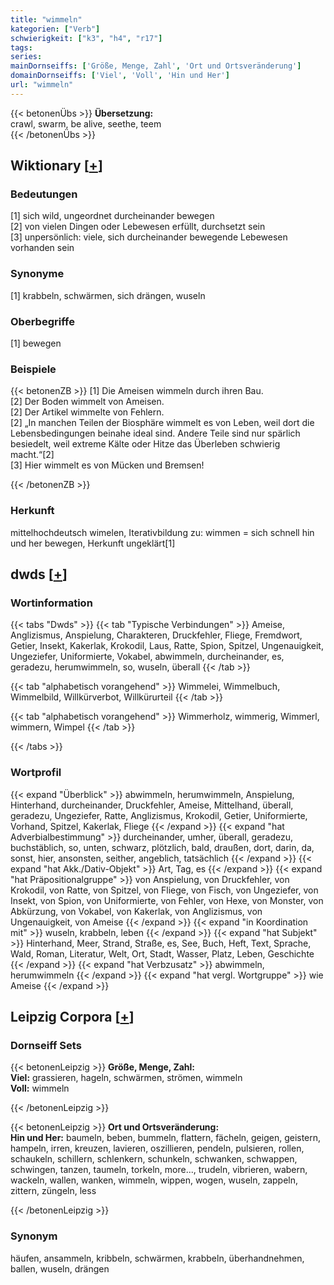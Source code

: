 ```yaml
---
title: "wimmeln"
kategorien: ["Verb"]
schwierigkeit: ["k3", "h4", "r17"]
tags:
series:
mainDornseiffs: ['Größe, Menge, Zahl', 'Ort und Ortsveränderung']
domainDornseiffs: ['Viel', 'Voll', 'Hin und Her']
url: "wimmeln"
---
```


{{< betonenÜbs >}}
**Übersetzung:**  
crawl, swarm, be alive, seethe, teem  
{{< /betonenÜbs >}}

## Wiktionary [[+](https://de.wiktionary.org/wiki/wimmeln)]

### Bedeutungen
[1] sich wild, ungeordnet durcheinander bewegen  
[2] von vielen Dingen oder Lebewesen erfüllt, durchsetzt sein  
[3] unpersönlich: viele, sich durcheinander bewegende Lebewesen vorhanden sein  

### Synonyme
[1] krabbeln, schwärmen, sich drängen, wuseln  

### Oberbegriffe
[1] bewegen  

### Beispiele
{{< betonenZB >}}
[1] Die Ameisen wimmeln durch ihren Bau.  
[2] Der Boden wimmelt von Ameisen.  
[2] Der Artikel wimmelte von Fehlern.  
[2] „In manchen Teilen der Biosphäre wimmelt es von Leben, weil dort die Lebensbedingungen beinahe ideal sind. Andere Teile sind nur spärlich besiedelt, weil extreme Kälte oder Hitze das Überleben schwierig macht.“[2]  
[3] Hier wimmelt es von Mücken und Bremsen!  

{{< /betonenZB >}}
### Herkunft
mittelhochdeutsch wimelen, Iterativbildung zu: wimmen = sich schnell hin und her bewegen, Herkunft ungeklärt[1]  



## dwds [[+](https://www.dwds.de/wb/wimmeln)]

### Wortinformation
{{< tabs "Dwds" >}}
{{< tab "Typische Verbindungen" >}}
Ameise, Anglizismus, Anspielung, Charakteren, Druckfehler, Fliege, Fremdwort, Getier, Insekt, Kakerlak, Krokodil, Laus, Ratte, Spion, Spitzel, Ungenauigkeit, Ungeziefer, Uniformierte, Vokabel, abwimmeln, durcheinander, es, geradezu, herumwimmeln, so, wuseln, überall
{{< /tab >}}

{{< tab "alphabetisch vorangehend" >}}
Wimmelei, Wimmelbuch, Wimmelbild, Willkürverbot, Willkürurteil
{{< /tab >}}

{{< tab "alphabetisch vorangehend" >}}
Wimmerholz, wimmerig, Wimmerl, wimmern, Wimpel
{{< /tab >}}

{{< /tabs >}}

### Wortprofil
{{< expand "Überblick" >}} abwimmeln, herumwimmeln, Anspielung, Hinterhand, durcheinander, Druckfehler, Ameise, Mittelhand, überall, geradezu, Ungeziefer, Ratte, Anglizismus, Krokodil, Getier, Uniformierte, Vorhand, Spitzel, Kakerlak, Fliege {{< /expand >}}
{{< expand "hat Adverbialbestimmung" >}} durcheinander, umher, überall, geradezu, buchstäblich, so, unten, schwarz, plötzlich, bald, draußen, dort, darin, da, sonst, hier, ansonsten, seither, angeblich, tatsächlich {{< /expand >}}
{{< expand "hat Akk./Dativ-Objekt" >}} Art, Tag, es {{< /expand >}}
{{< expand "hat Präpositionalgruppe" >}} von Anspielung, von Druckfehler, von Krokodil, von Ratte, von Spitzel, von Fliege, von Fisch, von Ungeziefer, von Insekt, von Spion, von Uniformierte, von Fehler, von Hexe, von Monster, von Abkürzung, von Vokabel, von Kakerlak, von Anglizismus, von Ungenauigkeit, von Ameise {{< /expand >}}
{{< expand "in Koordination mit" >}} wuseln, krabbeln, leben {{< /expand >}}
{{< expand "hat Subjekt" >}} Hinterhand, Meer, Strand, Straße, es, See, Buch, Heft, Text, Sprache, Wald, Roman, Literatur, Welt, Ort, Stadt, Wasser, Platz, Leben, Geschichte {{< /expand >}}
{{< expand "hat Verbzusatz" >}} abwimmeln, herumwimmeln {{< /expand >}}
{{< expand "hat vergl. Wortgruppe" >}} wie Ameise {{< /expand >}}

## Leipzig Corpora [[+](https://corpora.uni-leipzig.de/en/res?word=wimmeln&corpusId=deu_newscrawl-public_2018)]

### Dornseiff Sets
{{< betonenLeipzig >}}
**Größe, Menge, Zahl:**  
**Viel:** grassieren, hageln, schwärmen, strömen, wimmeln  
**Voll:** wimmeln  

{{< /betonenLeipzig >}}


{{< betonenLeipzig >}}
**Ort und Ortsveränderung:**  
**Hin und Her:** baumeln, beben, bummeln, flattern, fächeln, geigen, geistern, hampeln, irren, kreuzen, lavieren, oszillieren, pendeln, pulsieren, rollen, schaukeln, schillern, schlenkern, schunkeln, schwanken, schwappen, schwingen, tanzen, taumeln, torkeln, more..., trudeln, vibrieren, wabern, wackeln, wallen, wanken, wimmeln, wippen, wogen, wuseln, zappeln, zittern, züngeln, less  

{{< /betonenLeipzig >}}

### Synonym
häufen, ansammeln, kribbeln, schwärmen, krabbeln, überhandnehmen, ballen, wuseln, drängen

